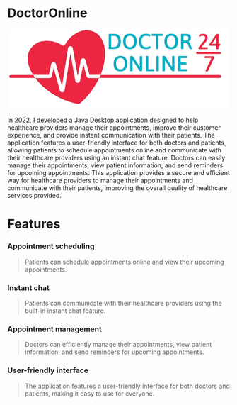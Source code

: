 # DoctorOnline
<img src="https://github.com/sghaierwalaeddine/DoctorOnline/blob/15b101d28c24176a30a52d6567372ec3e2ef6752/LogoNoBG.png" alt="App Logo" width="500"/>

In 2022, I developed a Java Desktop application designed to help healthcare providers manage their appointments, improve their customer experience, and provide instant communication with their patients. The application features a user-friendly interface for both doctors and patients, allowing patients to schedule appointments online and communicate with their healthcare providers using an instant chat feature. Doctors can easily manage their appointments, view patient information, and send reminders for upcoming appointments. This application provides a secure and efficient way for healthcare providers to manage their appointments and communicate with their patients, improving the overall quality of healthcare services provided.

# Features
### Appointment scheduling
>Patients can schedule appointments online and view their upcoming appointments.
### Instant chat
>Patients can communicate with their healthcare providers using the built-in instant chat feature.
### Appointment management 
>Doctors can efficiently manage their appointments, view patient information, and send reminders for upcoming appointments.
### User-friendly interface
>The application features a user-friendly interface for both doctors and patients, making it easy to use for everyone.
<!---

# Technologies Used
<img src="https://cdn.icon-icons.com/icons2/2108/PNG/512/java_icon_130901.png" alt="Java Logo" width="100"/><img src="https://cdn.icon-icons.com/icons2/2107/PNG/512/file_type_css_icon_130661.png" alt="CSS Logo" width="100"/><img src="https://www.mysql.com/common/logos/logo-mysql-170x115.png" alt="MySQL Logo" width="100"/>


# Some Interfaces
<h5> Sign Up </h5>
<img src="https://github.com/sghaierwalaeddine/DoctorOnline/blob/43c3ed86333b09fe56a5ec50539d3f81d4a46f82/SignUP.PNG" alt="signup" />

<h5> Login </h5>
<img src="https://github.com/sghaierwalaeddine/DoctorOnline/blob/43c3ed86333b09fe56a5ec50539d3f81d4a46f82/login.png" alt="login" />

<h5> Appointment management  </h5>
<img src="https://github.com/sghaierwalaeddine/DoctorOnline/blob/43c3ed86333b09fe56a5ec50539d3f81d4a46f82/DoctorInterface.png" alt="Doctor Manag" />



<h5> Real Time chat  </h5>
<img src="https://github.com/sghaierwalaeddine/DoctorOnline/blob/43c3ed86333b09fe56a5ec50539d3f81d4a46f82/RealTimeChat.png" alt="chat" />

# License
This project is licensed under the MIT License - see the LICENSE.md -in main branch- file for details.
-->
